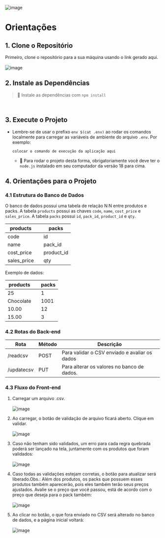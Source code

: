 ![image](https://github.com/henriqueAvner/shopper-test/assets/133919307/fee30b29-4e25-452d-9cdd-ff3263f997c2)
# Orientações

## 1. Clone o Repositório

Primeiro, clone o repositório para a sua máquina usando o link gerado aqui.
<br/><br/>
![image](https://github.com/henriqueAvner/shopper-test/assets/133919307/65ae7ccd-ddf1-4f69-ba97-9354c61de864)


## 2. Instale as Dependências


  > :pushpin: Instale as dependências com `npm install`
  
  
  
  <br/>


## 3. Execute o Projeto

- Lembre-se de usar o prefixo `env $(cat .env)` ao rodar os comandos localmente para carregar as variáveis de ambiente do arquivo `.env`. Por exemplo:

    ```bash
    colocar o comando de execução da aplicação aqui
    ```
    - :pushpin: Para rodar o projeto desta forma, obrigatoriamente você deve ter o `node.js` instalado em seu computador da versão 18 para cima.


## 4. Orientações para o Projeto

### 4.1 Estrutura do Banco de Dados

O banco de dados possui uma tabela de relação N:N entre produtos e packs. A tabela `products` possui as chaves `code`, `name`, `cost_price` e `sales_price`. A tabela `packs` possui `id`, `pack_id`, `product_id` e `qty`.

| products | | packs |
|----------|-|--------|
| code     | | id     |
| name     | | pack_id|
| cost_price | | product_id |
| sales_price | | qty |

Exemplo de dados:

| products | | packs |
|----------|-|--------|
| 25       | | 1      |
| Chocolate| | 1001   |
| 10.00    | | 12     |
| 15.00    | | 3      |


### 4.2 Rotas do Back-end

| Rota    | Método | Descrição                                 |
|---------|--------|--------------------------------------------|
| /readcsv | POST   | Para validar o CSV enviado e avaliar os dados               |
| /updatecsv  | PUT    | Para alterar os valores no banco de dados. |

### 4.3 Fluxo do Front-end

1. Carregar um arquivo .csv.<br/><br/>
![image](https://github.com/henriqueAvner/shopper-test/assets/133919307/10575bb8-83f7-4b38-aa24-d28f8da62428)


3. Ao carregar, o botão de validação de arquivo ficará aberto. Clique em validar.<br/><br/>
![image](https://github.com/henriqueAvner/shopper-test/assets/133919307/d647aa31-e62e-43d7-bde7-4cc8190d99ed)


5. Caso não tenham sido validados, um erro para cada regra quebrada poderá ser lançado na tela, juntamente com os produtos que foram validados:<br/><br/>
![image](https://github.com/henriqueAvner/shopper-test/assets/133919307/eaa10afe-9680-4480-9869-32188609ec80)

8. Caso todas as validações estejam corretas, o botão para atualizar será liberado.Obs.: Além dos produtos, os packs que possuem esses produtos também aparecerão, pois eles também terão seus preços ajustados. Avalie se o preço que você passou, está de acordo com o preço que deseja para o pack também:<br/><br/>
   ![image](https://github.com/henriqueAvner/shopper-test/assets/133919307/480c5782-307f-4e4e-a710-3a91fef70759)

10. Ao clicar no botão, o que fora enviado no CSV será alterado no banco de dados, e a página inicial voltará:<br/><br/>
    ![image](https://github.com/henriqueAvner/shopper-test/assets/133919307/d1082809-08c8-40f3-95ec-6c3ac6d66238)





